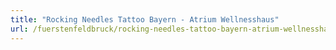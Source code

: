 ```yaml
---
title: "Rocking Needles Tattoo Bayern - Atrium Wellnesshaus"
url: /fuerstenfeldbruck/rocking-needles-tattoo-bayern-atrium-wellnesshaus/
---
```


